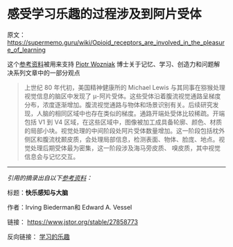 # 感受学习乐趣的过程涉及到阿片受体

原文：https://supermemo.guru/wiki/Opioid_receptors_are_involved_in_the_pleasure_of_learning

这个[参考资料](https://supermemo.guru/wiki/References)被用来支持 [Piotr Wozniak](https://supermemo.guru/wiki/Piotr_Wozniak) 博士关于记忆、学习、创造力和问题解决系列文章中的一部分观点

> 上世纪 80 年代初，美国精神健康所的 Michael Lewis 与其同事在猕猴处理视觉信息的脑区中发现了 μ-阿片受体。这些受体沿着腹流视觉通路呈梯度分布，浓度逐渐增加。腹流视觉通路与物体和场景识别有关。后续研究发现，人脑的相同区域中也存在类似的梯度。通路开端处受体比较稀疏。开端包括 V1 到 V4 区域，在这些区域中，图像被加工成具备轮廓、颜色、材质的局部小块。视觉处理的中间阶段处阿片受体数量增加。这一阶段包括枕外侧区和腹流枕颞皮质，会处理局部信息，检测表面、物体、脸庞、地点。视觉处理后期受体最为密集，这一阶段涉及海马旁皮质、 嗅皮质，其中视觉信息会与记忆交互。

------

*引用的摘录出自以下[参考资料](https://supermemo.guru/wiki/References)：*

标题：**快乐感知与大脑**

作者：Irving Biederman和 Edward A. Vessel

链接： https://www.jstor.org/stable/27858773

反向链接： [学习的乐趣](https://supermemo.guru/wiki/Pleasure_of_learning)